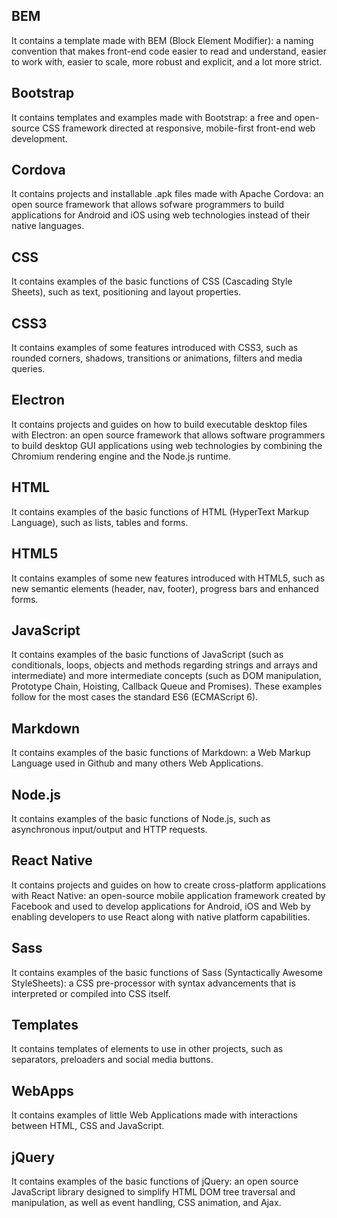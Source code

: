 ## BEM
It contains a template made with BEM (Block Element Modifier): a naming convention that makes front-end code easier to read and understand, easier to work with, easier to scale, more robust and explicit, and a lot more strict.

## Bootstrap
It contains templates and examples made with Bootstrap: a free and open-source CSS framework directed at responsive, mobile-first front-end web development.

## Cordova
It contains projects and installable .apk files made with Apache Cordova: an open source framework that allows sofware programmers to build applications for Android and iOS using web technologies instead of their native languages.

## CSS
It contains examples of the basic functions of CSS (Cascading Style Sheets), such as text, positioning and layout properties.

## CSS3
It contains examples of some features introduced with CSS3, such as rounded corners, shadows, transitions or animations, filters and media queries.

## Electron
It contains projects and guides on how to build executable desktop files with Electron: an open source framework that allows software programmers to build desktop GUI applications using web technologies by combining the Chromium rendering engine and the Node.js runtime.

## HTML 
It contains examples of the basic functions of HTML (HyperText Markup Language), such as lists, tables and forms.

## HTML5
It contains examples of some new features introduced with HTML5, such as new semantic elements (header, nav, footer), progress bars and enhanced forms.

## JavaScript
It contains examples of the basic functions of JavaScript (such as conditionals, loops, objects and methods regarding strings and arrays and intermediate) and more intermediate concepts (such as DOM manipulation, Prototype Chain, Hoisting, Callback Queue and Promises). These examples follow for the most cases the standard ES6 (ECMAScript 6).

## Markdown
It contains examples of the basic functions of Markdown: a Web Markup Language used in Github and many others Web Applications.

## Node.js
It contains examples of the basic functions of Node.js, such as asynchronous input/output and HTTP requests.

## React Native
It contains projects and guides on how to create cross-platform applications with React Native: an open-source mobile application framework created by Facebook and used to develop applications for Android, iOS and Web by enabling developers to use React along with native platform capabilities.

## Sass
It contains examples of the basic functions of Sass (Syntactically Awesome StyleSheets): a CSS pre-processor with syntax advancements that is interpreted or compiled into CSS itself.

## Templates
It contains templates of elements to use in other projects, such as separators, preloaders and social media buttons.

## WebApps
It contains examples of little Web Applications made with interactions between HTML, CSS and JavaScript.

## jQuery
It contains examples of the basic functions of jQuery: an open source JavaScript library designed to simplify HTML DOM tree traversal and manipulation, as well as event handling, CSS animation, and Ajax.
